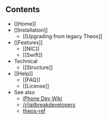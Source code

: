 ## Contents
* [[Home]]
* [[Installation]]
  * [[Upgrading from legacy Theos]]
* [[Features]]
  * [[NIC]]
  * [[Swift]]
* Technical
  * [[Structure]]
* [[Help]]
  * [[FAQ]]
  * [[License]]
* See also
  * [iPhone Dev Wiki](http://iphonedevwiki.net/)
  * [/r/jailbreakdevelopers](https://www.reddit.com/r/jailbreakdevelopers)
  * [theos-ref](https://github.com/theiostream/theos-ref)